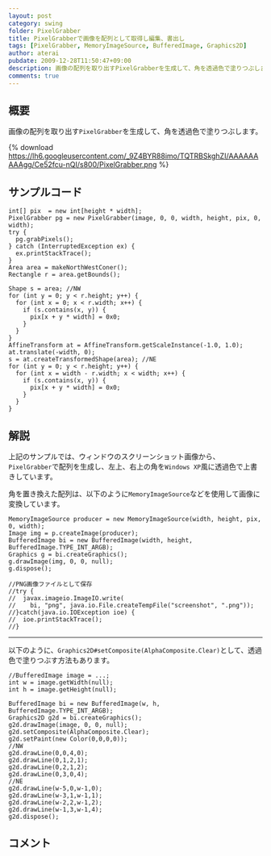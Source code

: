 ```yaml
---
layout: post
category: swing
folder: PixelGrabber
title: PixelGrabberで画像を配列として取得し編集、書出し
tags: [PixelGrabber, MemoryImageSource, BufferedImage, Graphics2D]
author: aterai
pubdate: 2009-12-28T11:50:47+09:00
description: 画像の配列を取り出すPixelGrabberを生成して、角を透過色で塗りつぶします。
comments: true
---
```

## 概要
画像の配列を取り出す`PixelGrabber`を生成して、角を透過色で塗りつぶします。

{% download https://lh6.googleusercontent.com/_9Z4BYR88imo/TQTRBSkghZI/AAAAAAAAAgg/Ce52fcu-nQI/s800/PixelGrabber.png %}

## サンプルコード
<pre class="prettyprint"><code>int[] pix  = new int[height * width];
PixelGrabber pg = new PixelGrabber(image, 0, 0, width, height, pix, 0, width);
try {
  pg.grabPixels();
} catch (InterruptedException ex) {
  ex.printStackTrace();
}
Area area = makeNorthWestConer();
Rectangle r = area.getBounds();

Shape s = area; //NW
for (int y = 0; y &lt; r.height; y++) {
  for (int x = 0; x &lt; r.width; x++) {
    if (s.contains(x, y)) {
      pix[x + y * width] = 0x0;
    }
  }
}
AffineTransform at = AffineTransform.getScaleInstance(-1.0, 1.0);
at.translate(-width, 0);
s = at.createTransformedShape(area); //NE
for (int y = 0; y &lt; r.height; y++) {
  for (int x = width - r.width; x &lt; width; x++) {
    if (s.contains(x, y)) {
      pix[x + y * width] = 0x0;
    }
  }
}
</code></pre>

## 解説
上記のサンプルでは、ウィンドウのスクリーンショット画像から、`PixelGrabber`で配列を生成し、左上、右上の角を`Windows XP`風に透過色で上書きしています。

角を置き換えた配列は、以下のように`MemoryImageSource`などを使用して画像に変換しています。

<pre class="prettyprint"><code>MemoryImageSource producer = new MemoryImageSource(width, height, pix, 0, width);
Image img = p.createImage(producer);
BufferedImage bi = new BufferedImage(width, height, BufferedImage.TYPE_INT_ARGB);
Graphics g = bi.createGraphics();
g.drawImage(img, 0, 0, null);
g.dispose();

//PNG画像ファイルとして保存
//try {
//  javax.imageio.ImageIO.write(
//    bi, "png", java.io.File.createTempFile("screenshot", ".png"));
//}catch(java.io.IOException ioe) {
//  ioe.printStackTrace();
//}
</code></pre>

- - - -
以下のように、`Graphics2D#setComposite(AlphaComposite.Clear)`として、透過色で塗りつぶす方法もあります。

<pre class="prettyprint"><code>//BufferedImage image = ...;
int w = image.getWidth(null);
int h = image.getHeight(null);

BufferedImage bi = new BufferedImage(w, h, BufferedImage.TYPE_INT_ARGB);
Graphics2D g2d = bi.createGraphics();
g2d.drawImage(image, 0, 0, null);
g2d.setComposite(AlphaComposite.Clear);
g2d.setPaint(new Color(0,0,0,0));
//NW
g2d.drawLine(0,0,4,0);
g2d.drawLine(0,1,2,1);
g2d.drawLine(0,2,1,2);
g2d.drawLine(0,3,0,4);
//NE
g2d.drawLine(w-5,0,w-1,0);
g2d.drawLine(w-3,1,w-1,1);
g2d.drawLine(w-2,2,w-1,2);
g2d.drawLine(w-1,3,w-1,4);
g2d.dispose();
</code></pre>

## コメント
